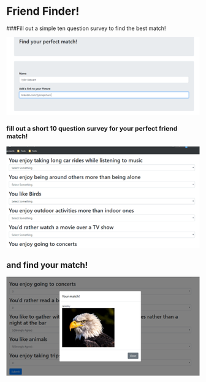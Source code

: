 # Friend Finder!

###Fill out a simple ten question survey to find the best match!

![gif of name](/images/name.png)

### fill out a short 10 question survey for your perfect friend match!
![selector gif](/images/selectorGif.gif)

## and find your match! 
![match picture](/images/match.png)
